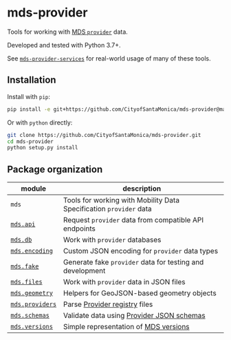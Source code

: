 # mds-provider

Tools for working with [MDS `provider`][provider] data.

Developed and tested with Python 3.7+.

See [`mds-provider-services`](https://github.com/CityofSantaMonica/mds-provider-services) for real-world usage of many of these tools.

## Installation

Install with `pip`:

```bash
pip install -e git+https://github.com/CityofSantaMonica/mds-provider@master#egg=mds_provider
```

Or with `python` directly:

```bash
git clone https://github.com/CityofSantaMonica/mds-provider.git
cd mds-provider
python setup.py install
```

## Package organization

| module | description |
| --------- | ----------- |
| `mds`| Tools for working with Mobility Data Specification `provider` data |
| [`mds.api`](mds/api/) | Request `provider` data from compatible API endpoints |
| [`mds.db`](mds/db/) | Work with `provider` databases |
| [`mds.encoding`](mds/encoding.py) | Custom JSON encoding for `provider` data types |
| [`mds.fake`](mds/fake/) | Generate fake `provider` data for testing and development |
| [`mds.files`](mds/files.py) | Work with `provider` data in JSON files |
| [`mds.geometry`](mds/geometry.py) | Helpers for GeoJSON-based geometry objects |
| [`mds.providers`](mds/providers.py) | Parse [Provider registry][registry] files |
| [`mds.schemas`](mds/schemas.py) | Validate data using [Provider JSON schemas][schemas] |
| [`mds.versions`](mds/versions.py) | Simple representation of [MDS versions][versions] |

[provider]: https://github.com/CityOfLosAngeles/mobility-data-specification/tree/master/provider
[registry]: https://github.com/CityofLosAngeles/mobility-data-specification/blob/master/providers.csv
[schemas]: https://github.com/CityOfLosAngeles/mobility-data-specification/tree/master/generate_schema
[versions]: https://github.com/CityofLosAngeles/mobility-data-specification/releases